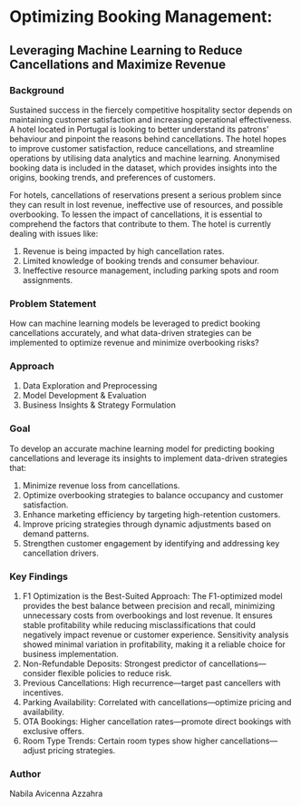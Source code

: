 # **Optimizing Booking Management:**
## **Leveraging Machine Learning to Reduce Cancellations and Maximize Revenue**

### **Background**

Sustained success in the fiercely competitive hospitality sector depends on maintaining customer satisfaction and increasing operational effectiveness. A hotel located in Portugal is looking to better understand its patrons' behaviour and pinpoint the reasons behind cancellations. The hotel hopes to improve customer satisfaction, reduce cancellations, and streamline operations by utilising data analytics and machine learning. Anonymised booking data is included in the dataset, which provides insights into the origins, booking trends, and preferences of customers.

For hotels, cancellations of reservations present a serious problem since they can result in lost revenue, ineffective use of resources, and possible overbooking. To lessen the impact of cancellations, it is essential to comprehend the factors that contribute to them. The hotel is currently dealing with issues like:

1. Revenue is being impacted by high cancellation rates.
1. Limited knowledge of booking trends and consumer behaviour.
1. Ineffective resource management, including parking spots and room assignments.


### **Problem Statement**
How can machine learning models be leveraged to predict booking cancellations accurately, and what data-driven strategies can be implemented to optimize revenue and minimize overbooking risks?

### **Approach**
1. Data Exploration and Preprocessing
1. Model Development & Evaluation
1. Business Insights & Strategy Formulation

### **Goal**

To develop an accurate machine learning model for predicting booking cancellations and leverage its insights to implement data-driven strategies that:

1. Minimize revenue loss from cancellations.
1. Optimize overbooking strategies to balance occupancy and customer satisfaction.
1. Enhance marketing efficiency by targeting high-retention customers.
1. Improve pricing strategies through dynamic adjustments based on demand patterns.
1. Strengthen customer engagement by identifying and addressing key cancellation drivers.

### **Key Findings**

1. F1 Optimization is the Best-Suited Approach:
  The F1-optimized model provides the best balance between precision and recall, minimizing unnecessary costs from overbookings and lost revenue.
  It ensures stable profitability while reducing misclassifications that could negatively impact revenue or customer experience.
  Sensitivity analysis showed minimal variation in profitability, making it a reliable choice for business implementation.
1. Non-Refundable Deposits: Strongest predictor of cancellations—consider flexible policies to reduce risk.
1. Previous Cancellations: High recurrence—target past cancellers with incentives.
1. Parking Availability: Correlated with cancellations—optimize pricing and availability.
1. OTA Bookings: Higher cancellation rates—promote direct bookings with exclusive offers.
1. Room Type Trends: Certain room types show higher cancellations—adjust pricing strategies.

### **Author**
Nabila Avicenna Azzahra

